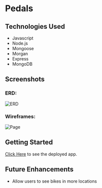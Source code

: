 # Pedals

<!-- An application where users can find bikes to rent as well as trails in the local area. -->

## Technologies Used

- Javascript
- Node.js
- Mongoose
- Morgan
- Express
- MongoDB

## Screenshots

### ERD:

![ERD]('/')

### Wireframes:

![Page]('/')

## Getting Started

[Click Here]() to see the deployed app.

## Future Enhancements

- Allow users to see bikes in more locations
